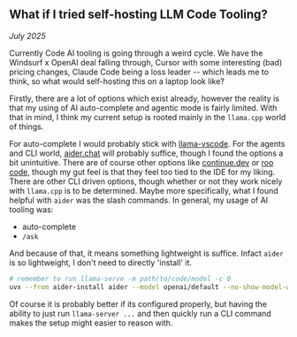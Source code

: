 ## What if I tried self-hosting LLM Code Tooling?

_July 2025_

Currently Code AI tooling is going through a weird cycle. We have the Windsurf x OpenAI deal falling through, Cursor with some interesting (bad) pricing changes, Claude Code being a loss leader -- which leads me to think, so what would self-hosting this on a laptop look like? 

Firstly, there are a lot of options which exist already, however the reality is that my using of AI auto-complete and agentic mode is fairly limited. With that in mind, I think my current setup is rooted mainly in the `llama.cpp` world of things. 

For auto-complete I would probably stick with [llama-vscode](https://marketplace.visualstudio.com/items?itemName=ggml-org.llama-vscode). For the agents and CLI world, [aider.chat](http://aider.chat/) will probably suffice, though I found the options a bit unintuitive. There are of course other options like [continue.dev](https://www.continue.dev/) or [roo code](https://roocode.com/), though my gut feel is that they feel too tied to the IDE for my liking. There are other CLI driven options, though whether or not they work nicely with `llama.cpp` is to be determined. Maybe more specifically, what I found helpful with `aider` was the slash commands. In general, my usage of AI tooling was:

- auto-complete
- `/ask`

And because of that, it means something lightweight is suffice. Infact `aider` is so lightweight, I don't need to directly 'install' it. 

```sh
# remember to run llama-serve -m path/to/code/model -c 0
uvx --from aider-install aider --model openai/default --no-show-model-warnings --openai-api-base http://127.0.0.1:8080/ --openai-api-key NONE --no-gitignore --map-tokens 1024
```

Of course it is probably better if its configured properly, but having the ability to just run `llama-server ...` and then quickly run a CLI command makes the setup might easier to reason with.
